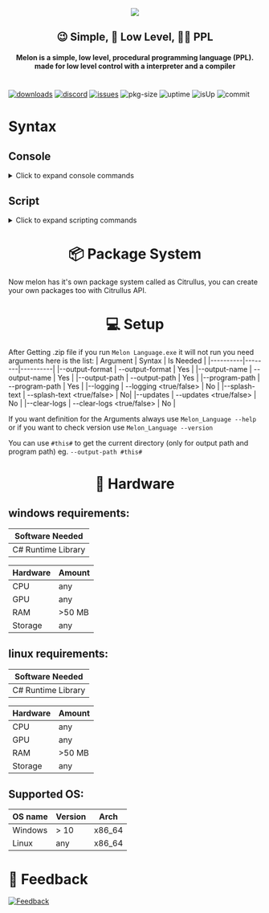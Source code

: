 <p align="center">
  <img
    src="https://user-images.githubusercontent.com/69463173/158062823-ea321f58-0fdc-44f0-a3c2-143848e7f8f0.png"
  >
  <h2 align="center">😉 Simple, 💾 Low Level, 👨‍💻 PPL</h2>
  <h4 align="center">Melon is a simple, low level, procedural programming language (PPL). made for low level control with a interpreter and a compiler<h4>
</p>
  
#  
  
[![downloads](https://img.shields.io/github/downloads/pradosh-arduino/Melon-Language/total?style=flat-square)](https://github.com/pradosh-arduino/Melon-Language/releases)
[![discord](https://img.shields.io/discord/902455221039530004?style=flat-square)](https://discord.gg/ChP4RMgcKG)
[![issues](https://img.shields.io/github/issues/pradosh-arduino/Melon-Language?style=flat-square)](https://github.com/pradosh-arduino/Melon-Language/issues)
![pkg-size](https://img.shields.io/github/repo-size/pradosh-arduino/Citrullus-Packages?label=Citrullus%20Packages%20Size&style=flat-square)
![uptime](https://img.shields.io/uptimerobot/ratio/m790982313-6e394aca6d9e2adb44b814f0?style=flat-square)
![isUp](https://img.shields.io/uptimerobot/status/m790982313-6e394aca6d9e2adb44b814f0?style=flat-square)
![commit](https://img.shields.io/github/last-commit/pradosh-arduino/Melon-Language?style=flat-square)

#

# Syntax
## Console
<details>
  <summary>Click to expand console commands</summary>
  
  | Commands | Info |
|----------|------|
|> | move the cursor right by 1 |
|< |   move the cursor left by 1 |
|+ | add the Address that is selected in cursor |
|- |   subtract the Address that is selected in cursor |
|; |   print the Array in the screen |
|compile |  compile the values into a executable file |
|clear |  clears the screen |
|reset |  resets all address |
|run |  runs the script |
|run-text |  executes the addresses in text format |
|write |  writes a custom value into address |
|jump |  jumps to a certain position |
|copy |  copy the address to a specific place |
|if |  check if the address is <your_value> or not |
|calc |  do math |
|var |  save a variable |
|write-var |  write a saved variable to a address that is selected by cursor position |
|read-var |  Read The variables |
|var-def| Prints the lists of vars that is defined |
|import | You can import build in librarys |
|load-pkg | loads a package |
|gen-pkg | generates a package with main.mlf |
|fetch-pkg | downloads a pkg from [Citrullus Server](https://cdn.jsdelivr.net/gh/pradosh-arduino/Citrullus-Packages/) |
| time | showns time it even has like `time.month` to show current month or `time.day` or `time.week` etc|
|quit/exit |  closes melon |
  
### Heap
 | Commands | Info |
 |----------|------|
 |~malloc~ |  ~dynamic memory allocation, used with `import <next_line> heap`~ |
 |~free~ | ~returns back the values to the memory~ |
  
 **going to get removed**
 
### Graphics
 | Commands | Info |
 |----------|------|
 | println | prints a text then goes to a new line |
 | printf | prints a text |
 | colour | changes console colour |
 | set-cursor-pos | sets cursor pos |
  
</details>
 
## Script
  <details>
    <summary>Click to expand scripting commands</summary>
    
| Commands | Info |
|----------|------|
|> | move the cursor right by 1 |
|< |   move the cursor left by 1 |
|+ | add the Address that is selected in cursor |
|- |   subtract the Address that is selected in cursor |
|; |   print the Array in the screen |
|clear |  clears the screen |
|reset |  resets all address |
|run-text |  executes the program in text format |
|write |  writes a custom value into address |
|jump |  jumps to a certain position |
|copy |  copy the address to a specific place |
|if |  check if the address is <your_value> or not |
|calc |  do math |
|var |  save a variable |
|write-var |  write a saved variable to a address that is selected by cursor position |
|read-var |  Read The variables |
|find-var | Find every variables |
| goto | goto start to loop infinitly or goto end to end the script much like return in C# |
| sleep | A thread based timer (Milliseconds) |
| importf | Import other .mlf to your main.mlf |
| importl | imports any built-in library |
|quit |  quit the console with a error code|

### Graphics
 | Commands | Info |
 |----------|------|
 | println | prints a text then goes to a new line |
 | printf | prints a text |
 
</details>
  
<h1 align="center">📦 Package System</h1>
  
Now melon has it's own package system called as Citrullus, you can create your own packages too with Citrullus API.

<h1 align="center">💻 Setup</h1>
  
After Getting .zip file if you run `Melon Language.exe` it will not run you need arguments here is the list:
  | Argument | Syntax | Is Needed |
  |----------|--------|----------|
  |--output-format | --output-format <your format> | Yes |
  |--output-name | --output-name <your name> | Yes |
  |--output-path | --output-path <your path> | Yes |
  |--program-path | --program-path <your main.mlf path> | Yes |
  |--logging | --logging <true/false> | No |
  |--splash-text | --splash-text <true/false> | No|
  |--updates | --updates <true/false> | No |
  |--clear-logs | --clear-logs <true/false> | No |
  
  If you want definition for the Arguments always use `Melon_Language --help` or if you want to check version use `Melon_Language --version`
  
  You can use `#this#` to get the current directory (only for output path and program path) eg. `--output-path #this#`
  
  <h1 align="center">💽 Hardware </h1>
  
  ## windows requirements:
  
  |Software Needed |
  |----------------|
  | C# Runtime Library |
    
  | Hardware | Amount |
  |----------|--------|
  |CPU | any |
  | GPU | any |
  | RAM | >50 MB |
  | Storage | any |

  ## linux requirements:
  
  |Software Needed |
  |----------------|
  | C# Runtime Library |
  
  | Hardware | Amount |
  |----------|--------|
  |CPU | any |
  | GPU | any |
  | RAM | >50 MB |
  | Storage | any |
  
  ## Supported OS:
  
  | OS name | Version | Arch |
  |---------|---------| -----|
  | Windows | > 10 | x86_64 |
  | Linux | any | x86_64 |
  
 # 💖 Feedback
 [![Feedback](https://img.shields.io/badge/Feedback-Github-green?style=flat-square)](https://gist.github.com/pradosh-arduino/4bf93fbf971f583c4d946282dac60e32)
 
